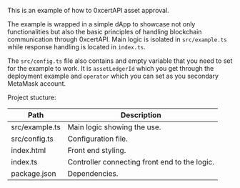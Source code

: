This is an example of how to 0xcertAPI asset approval.

The example is wrapped in a simple dApp to showcase not only functionalities but also the basic principles of handling blockchain communication through 0xcertAPI. Main logic is isolated in `src/example.ts` while response handling is located in `index.ts`.

The `src/config.ts` file also contains and empty variable that you need to set for the example to work. It is `assetLedgerId` which you get through the deployment example and `operator` which you can set as you secondary MetaMask account.

Project stucture:

| Path           | Description                                   |
| -------------- | --------------------------------------------- |
| src/example.ts | Main logic showing the use.                   |
| src/config.ts  | Configuration file.                           |
| index.html     | Front end styling.                            |
| index.ts       | Controller connecting front end to the logic. |
| package.json   | Dependencies.                                 |
